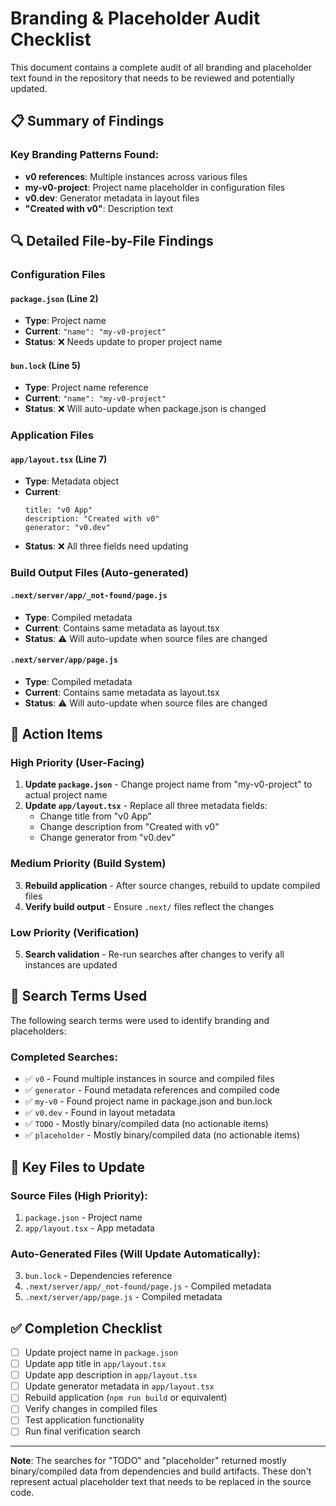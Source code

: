# Branding & Placeholder Audit Checklist

This document contains a complete audit of all branding and placeholder text found in the repository that needs to be reviewed and potentially updated.

## 📋 Summary of Findings

### Key Branding Patterns Found:
- **v0 references**: Multiple instances across various files
- **my-v0-project**: Project name placeholder in configuration files
- **v0.dev**: Generator metadata in layout files
- **"Created with v0"**: Description text

## 🔍 Detailed File-by-File Findings

### Configuration Files

#### `package.json` (Line 2)
- **Type**: Project name
- **Current**: `"name": "my-v0-project"`
- **Status**: ❌ Needs update to proper project name

#### `bun.lock` (Line 5)
- **Type**: Project name reference
- **Current**: `"name": "my-v0-project"`
- **Status**: ❌ Will auto-update when package.json is changed

### Application Files

#### `app/layout.tsx` (Line 7)
- **Type**: Metadata object
- **Current**: 
  ```tsx
  title: "v0 App"
  description: "Created with v0"
  generator: "v0.dev"
  ```
- **Status**: ❌ All three fields need updating

### Build Output Files (Auto-generated)

#### `.next/server/app/_not-found/page.js`
- **Type**: Compiled metadata
- **Current**: Contains same metadata as layout.tsx
- **Status**: ⚠️ Will auto-update when source files are changed

#### `.next/server/app/page.js`
- **Type**: Compiled metadata
- **Current**: Contains same metadata as layout.tsx
- **Status**: ⚠️ Will auto-update when source files are changed

## 🚀 Action Items

### High Priority (User-Facing)
1. **Update `package.json`** - Change project name from "my-v0-project" to actual project name
2. **Update `app/layout.tsx`** - Replace all three metadata fields:
   - Change title from "v0 App"
   - Change description from "Created with v0"
   - Change generator from "v0.dev"

### Medium Priority (Build System)
3. **Rebuild application** - After source changes, rebuild to update compiled files
4. **Verify build output** - Ensure `.next/` files reflect the changes

### Low Priority (Verification)
5. **Search validation** - Re-run searches after changes to verify all instances are updated

## 📝 Search Terms Used

The following search terms were used to identify branding and placeholders:

### Completed Searches:
- ✅ `v0` - Found multiple instances in source and compiled files
- ✅ `generator` - Found metadata references and compiled code
- ✅ `my-v0` - Found project name in package.json and bun.lock
- ✅ `v0.dev` - Found in layout metadata
- ✅ `TODO` - Mostly binary/compiled data (no actionable items)
- ✅ `placeholder` - Mostly binary/compiled data (no actionable items)

## 🎯 Key Files to Update

### Source Files (High Priority):
1. `package.json` - Project name
2. `app/layout.tsx` - App metadata

### Auto-Generated Files (Will Update Automatically):
3. `bun.lock` - Dependencies reference
4. `.next/server/app/_not-found/page.js` - Compiled metadata
5. `.next/server/app/page.js` - Compiled metadata

## ✅ Completion Checklist

- [ ] Update project name in `package.json`
- [ ] Update app title in `app/layout.tsx`
- [ ] Update app description in `app/layout.tsx`
- [ ] Update generator metadata in `app/layout.tsx`
- [ ] Rebuild application (`npm run build` or equivalent)
- [ ] Verify changes in compiled files
- [ ] Test application functionality
- [ ] Run final verification search

---

**Note**: The searches for "TODO" and "placeholder" returned mostly binary/compiled data from dependencies and build artifacts. These don't represent actual placeholder text that needs to be replaced in the source code.
